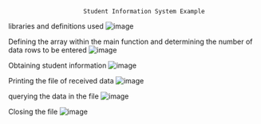                         Student Information System Example
                       
                       
  libraries and definitions used
![image](https://github.com/user-attachments/assets/c38b3f6e-8448-4654-b4ee-75683736e504)

  Defining the array within the main function and determining the number of data rows to be entered
![image](https://github.com/user-attachments/assets/149ac377-05a2-4af8-a768-e33a55f39f51)

  Obtaining student information
![image](https://github.com/user-attachments/assets/6111e80e-0a2d-4ad5-bc78-57bb131db543)

  Printing the file of received data
![image](https://github.com/user-attachments/assets/1b578565-56c3-4b02-b4e7-0d2bc7f3daa8)

  querying the data in the file 
![image](https://github.com/user-attachments/assets/cd5db35d-a3ec-42eb-a1d1-8a477b73d256)

  Closing the file
![image](https://github.com/user-attachments/assets/4ab3d672-074a-47b1-8725-af40b797c375)
